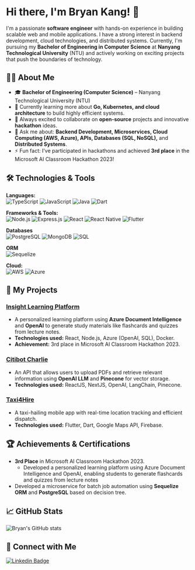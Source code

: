 # Hi there, I'm Bryan Kang! 👋

I'm a passionate **software engineer** with hands-on experience in building scalable web and mobile applications. I have a strong interest in backend development, cloud technologies, and distributed systems. Currently, I'm pursuing my **Bachelor of Engineering in Computer Science** at **Nanyang Technological University** (NTU) and actively working on exciting projects that push the boundaries of technology.

## 👨‍💻 About Me

- 🎓 **Bachelor of Engineering (Computer Science)** – Nanyang Technological University (NTU)
- 🌱 Currently learning more about **Go, Kubernetes, and cloud architecture** to build highly efficient systems.
- 🚀 Always excited to collaborate on **open-source** projects and innovative **hackathon** ideas.
- 💬 Ask me about: **Backend Development, Microservices, Cloud Computing (AWS, Azure), APIs, Databases (SQL, NoSQL),** and **Distributed Systems**.
- ⚡ Fun fact: I’ve participated in hackathons and achieved **3rd place** in the Microsoft AI Classroom Hackathon 2023!

## 🛠️ Technologies & Tools

**Languages:**  
![TypeScript](https://img.shields.io/badge/Typescript-3178C6?style=for-the-badge&logo=typescript&labelColor=black)
 ![JavaScript](https://img.shields.io/badge/-JavaScript-F7DF1E?style=for-the-badge&logo=javascript&labelColor=black) ![Java](https://img.shields.io/badge/-Java-007396?style=for-the-badge&logo=java&labelColor=white) ![Dart](https://img.shields.io/badge/-Dart-0175C2?style=for-the-badge&logo=dart&labelColor=black)

**Frameworks & Tools:**  
![Node.js](https://img.shields.io/badge/-Node.js-339933?style=for-the-badge&logo=node.js&labelColor=black) ![Express.js](https://img.shields.io/badge/Express-00000?style=for-the-badge&logo=express&labelColor=black) ![React](https://img.shields.io/badge/-React-61DAFB?style=for-the-badge&logo=react&labelColor=black) ![React Native](https://img.shields.io/badge/-React%20Native-61DAFB?style=for-the-badge&logo=react&labelColor=black) ![Flutter](https://img.shields.io/badge/Flutter-02569B?style=for-the-badge&logo=flutter&labelColor=black)

**Databases**  
![PostgreSQL](https://img.shields.io/badge/-PostgreSQL-336791?style=for-the-badge&logo=postgresql&labelColor=black) ![MongoDB](https://img.shields.io/badge/-MongoDB-47A248?style=for-the-badge&logo=mongodb&labelColor=black) ![SQL](https://img.shields.io/badge/-SQL-003B57?style=for-the-badge&logo=postgresql&labelColor=black)

**ORM**  
![Sequelize](https://img.shields.io/badge/-Sequelize-52B0E7?style=for-the-badge&logo=sequelize&labelColor=black) 

**Cloud:**    
![AWS](https://img.shields.io/badge/AWS-232F3E?style=for-the-badge&logo=amazonwebservices&labelColor=black) ![Azure](https://img.shields.io/badge/-Azure-0078D4?style=for-the-badge&logo=microsoft-azure) 

## 🚀 My Projects

### **[Insight Learning Platform](https://github.com/kjh-bryan/insight-mobile)**
- A personalized learning platform using **Azure Document Intelligence** and **OpenAI** to generate study materials like flashcards and quizzes from lecture notes.
- **Technologies used:** React, Node.js, Azure (OpenAI, SQL), Docker.
- **Achievement:** 3rd place in Microsoft AI Classroom Hackathon 2023.

### **[Citibot Charlie](https://github.com/kjh-bryan/citibot-charlie-web)**
- An API that allows users to upload PDFs and retrieve relevant information using **OpenAI LLM** and **Pinecone** for vector storage.
- **Technologies used:** ReactJS, NextJS, OpenAI, LangChain, Pinecone.

### **[Taxi4Hire](https://github.com/kjh-bryan/taxi4hire)**
- A taxi-hailing mobile app with real-time location tracking and efficient dispatch.
- **Technologies used:** Flutter, Dart, Google Maps API, Firebase.

## 🏆 Achievements & Certifications
- **3rd Place** in Microsoft AI Classroom Hackathon 2023.
  - Developed a personalized learning platform using Azure Document Intelligence and OpenAI, enabling students to generate flashcards and quizzes from lecture notes
- Developed a microservice for batch job automation using **Sequelize ORM** and **PostgreSQL** based on decision tree.

## 📈 GitHub Stats
![Bryan's GitHub stats](https://github-readme-stats.vercel.app/api?username=kjh-bryan&show_icons=true&theme=github_dark)

## 🔗 Connect with Me
[![Linkedin Badge](https://img.shields.io/badge/-kjhbryan-blue?style=for-the-badge&logo=Linkedin&logoColor=white&link=https://www.linkedin.com/in/kjhbryan/)](https://www.linkedin.com/in/kjhbryan/)
